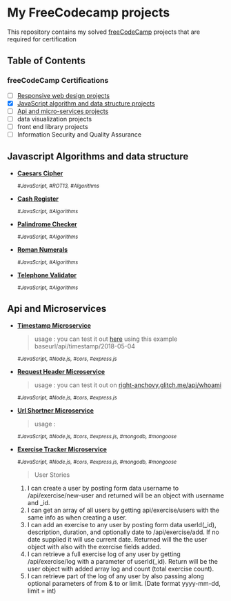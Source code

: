 # My FreeCodecamp projects

This repository contains my solved [freeCodeCamp](https://www.freecodecamp.org) projects that are required for certification

## Table of Contents

### freeCodeCamp Certifications

- [ ] [Responsive web design projects](https://github.com/joswal/fcc_projects/tree/master/responsive_web_projects)
- [x] [JavaScript algorithm and data structure projects](https://github.com/joswal/fcc_projects/tree/master/algorithm_projects)
- [ ] [Api and micro-services projects](https://github.com/joswal/fcc_projects/tree/master/api_projects)
- [ ] data visualization projects
- [ ] front end library projects
- [ ] Information Security and Quality Assurance

## Javascript Algorithms and data structure

- [**Caesars Cipher**](https://github.com/joswal/fcc_projects/blob/master/algorithm_projects/caesars_cipher.js)

  <sup>_#JavaScript, #ROT13, #Algorithms_</sup>

- [**Cash Register**](https://github.com/joswal/fcc_projects/blob/master/algorithm_projects/cash_register.js)

  <sup>_#JavaScript, #Algorithms_</sup>

- [**Palindrome Checker**](https://github.com/joswal/fcc_projects/blob/master/algorithm_projects/cash_register.js)

  <sup>_#JavaScript, #Algorithms_</sup>

- [**Roman Numerals**](https://github.com/joswal/fcc_projects/blob/master/algorithm_projects/roman_numerals.js)

  <sup>_#JavaScript, #Algorithms_</sup>

- [**Telephone Validator**](https://github.com/joswal/fcc_projects/blob/master/algorithm_projects/telephone_validator.js)

  <sup>_#JavaScript, #Algorithms_</sup>

## Api and Microservices

- [**Timestamp Microservice**](https://github.com/joswal/fcc_projects/tree/master/api_projects/timestamp)

  > usage : you can test it out [here](https://golden-licorice.glitch.me/api/timestamp/2013-10-10) using this example baseurl/api/timestamp/2018-05-04

  <sup>_#JavaScript, #Node.js, #cors, #express.js_</sup>

- [**Request Header Microservice**](https://github.com/joswal/fcc_projects/tree/master/api_projects/request_header)

  > usage : you can test it out on [right-anchovy.glitch.me/api/whoami](https://right-anchovy.glitch.me/api/whoami)

  <sup>_#JavaScript, #Node.js, #cors, #express.js_</sup>

- [**Url Shortner Microservice**](https://github.com/joswal/fcc_projects/tree/master/api_projects/url_shortner)

  > usage :

  <sup>_#JavaScript, #Node.js, #cors, #express.js, #mongodb, #mongoose_</sup>

- [**Exercise Tracker Microservice**](https://github.com/joswal/fcc_projects/tree/master/api_projects/exercise_tracker)

  <sup>_#JavaScript, #Node.js, #cors, #express.js, #mongodb, #mongoose_</sup>

  > User Stories

  1. I can create a user by posting form data username to /api/exercise/new-user and returned will be an object with username and \_id.
  1. I can get an array of all users by getting api/exercise/users with the same info as when creating a user.
  1. I can add an exercise to any user by posting form data userId(\_id), description, duration, and optionally date to /api/exercise/add. If no date supplied it will use current date. Returned will the the user object with also with the exercise fields added.
  1. I can retrieve a full exercise log of any user by getting /api/exercise/log with a parameter of userId(\_id). Return will be the user object with added array log and count (total exercise count).
  1. I can retrieve part of the log of any user by also passing along optional parameters of from & to or limit. (Date format yyyy-mm-dd, limit = int)
